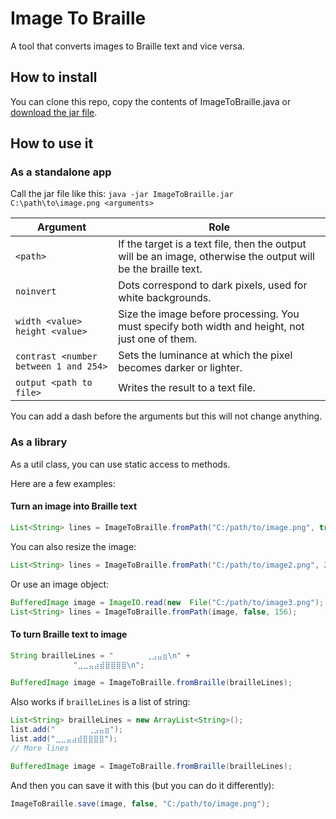 # Image To  Braille

A tool that converts images to Braille text and vice versa.

## How to install
You can clone this repo, copy the contents of ImageToBraille.java or [download the jar file](https://github.com/SkyVerseMc/ImageToBraille/releases/latest).

## How to use it

### As a standalone app

Call the jar file like this:
`java -jar ImageToBraille.jar C:\path\to\image.png <arguments>`

|Argument|Role|
|--|--|
| `<path>` |If the target is a text file, then the output will be an image, otherwise the output will be the braille text.|
|`noinvert`|Dots correspond to dark pixels, used for white backgrounds.
|`width <value> height <value>`|Size the image before processing. You must specify both width and height, not just one of them.
|`contrast <number between 1 and 254>`|Sets the luminance at which the pixel becomes darker or lighter.
|`output <path to file>`|Writes the result to a text file.

You can add a dash before the arguments but this will not change anything.

### As a library
As a util class, you can use static access to methods.

Here are a few examples:
#### Turn an image into Braille text
```java
List<String> lines = ImageToBraille.fromPath("C:/path/to/image.png", true, 128);
```

You can also resize the image:
```java
List<String> lines = ImageToBraille.fromPath("C:/path/to/image2.png", 200, 250, false, 156);
```

Or use an image object:
```java
BufferedImage image = ImageIO.read(new  File("C:/path/to/image3.png");
List<String> lines = ImageToBraille.fromPath(image, false, 156);
```

#### To turn Braille text to image
```java 
String brailleLines = "⠀⠀⠀⠀⠀⠀⢀⣠⣤⣶\n" +
		      "⣀⣀⣤⣴⣾⣿⣿⣿⣿\n";

BufferedImage image = ImageToBraille.fromBraille(brailleLines);
```
Also works if `brailleLines` is a list of string:
```java 
List<String> brailleLines = new ArrayList<String>();
list.add("⠀⠀⠀⠀⠀⠀⢀⣠⣤⣶");
list.add("⣀⣀⣤⣴⣾⣿⣿⣿⣿");
// More lines

BufferedImage image = ImageToBraille.fromBraille(brailleLines);
```
And then you can save it with this (but you can do it differently):
```java
ImageToBraille.save(image, false, "C:/path/to/image.png");
```
